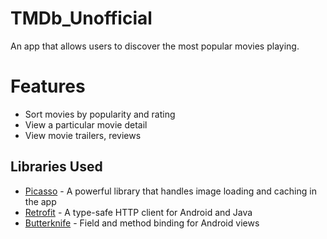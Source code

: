 # TMDb_Unofficial

An app that allows users to discover the most popular movies playing.

# Features

* Sort movies by popularity and rating
* View a particular movie detail
* View movie trailers, reviews


## Libraries Used 

* [Picasso](http://square.github.io/picasso/) - A powerful library that handles image loading and caching in the app
* [Retrofit](http://square.github.io/retrofit/) - A type-safe HTTP client for Android and Java
* [Butterknife](http://jakewharton.github.io/butterknife/) - Field and method binding for Android views

